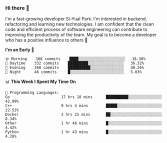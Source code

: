 ### Hi there 👋


I'm a fast-growing developer Si-Yual Park. I'm interested in backend, refactoring and learning new technologies. I am confident that the clean code and efficient process of software engineering can contribute to improving the productivity of the team. My goal is to become a developer who has a positive influence to others 🔭

<!--START_SECTION:waka-->
**I'm an Early 🐤** 

```text
🌞 Morning    168 commits    ████░░░░░░░░░░░░░░░░░░░░░   18.38% 
🌆 Daytime    332 commits    █████████░░░░░░░░░░░░░░░░   36.32% 
🌃 Evening    368 commits    ██████████░░░░░░░░░░░░░░░   40.26% 
🌙 Night      46 commits     █░░░░░░░░░░░░░░░░░░░░░░░░   5.03%

```


📊 **This Week I Spent My Time On** 

```text
💬 Programming Languages: 
Go                       17 hrs 18 mins      ██████████░░░░░░░░░░░░░░░   42.99% 
C++                      9 hrs 4 mins        █████░░░░░░░░░░░░░░░░░░░░   22.52% 
Docker                   3 hrs 21 mins       ██░░░░░░░░░░░░░░░░░░░░░░░   8.34% 
Other                    1 hr 46 mins        █░░░░░░░░░░░░░░░░░░░░░░░░   4.42% 
Python                   1 hr 43 mins        █░░░░░░░░░░░░░░░░░░░░░░░░   4.28%

```


<!--END_SECTION:waka-->
